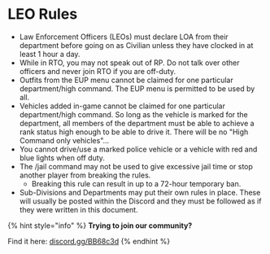 # LEO Rules

* Law Enforcement Officers \(LEOs\) must declare LOA from their department before going on as Civilian unless they have clocked in at least 1 hour a day.
* While in RTO, you may not speak out of RP.  Do not talk over other officers and never join RTO if you are off-duty.  
* Outfits from the EUP menu cannot be claimed for one particular department/high command. The EUP menu is permitted to be used by all.
* Vehicles added in-game cannot be claimed for one particular department/high command. So long as the vehicle is marked for the department, all members of the department must be able to achieve a rank status high enough to be able to drive it. There will be no "High Command only vehicles"...
* You cannot drive/use a marked police vehicle or a vehicle with red and blue lights when off duty.
* The /jail command may not be used to give excessive jail time or stop another player from breaking the rules. 
  * Breaking this rule can result in up to a 72-hour temporary ban.
* Sub-Divisions and Departments may put their own rules in place. These will usually be posted within the Discord and they must be followed as if they were written in this document.

{% hint style="info" %}
**Trying to join our community?**

Find it here: [discord.gg/BB68c3d](https://discord.gg/BB68c3d)
{% endhint %}

